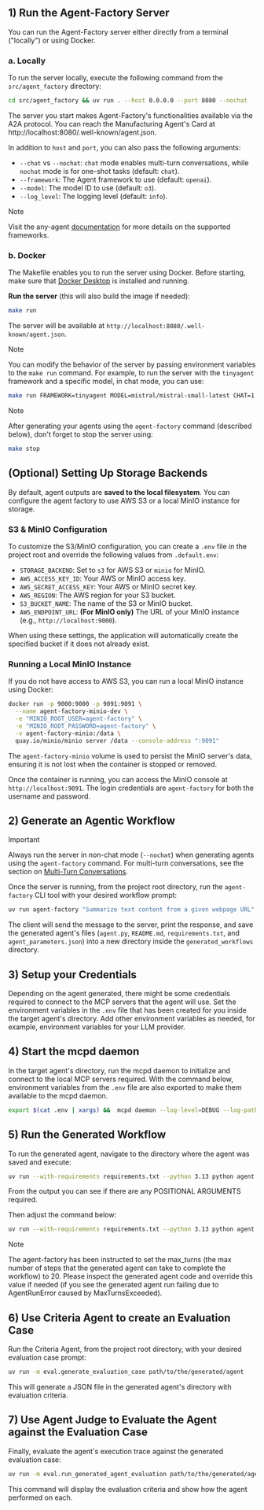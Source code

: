 ## 1) Run the Agent-Factory Server

You can run the Agent-Factory server either directly from a terminal ("locally") or using Docker.

### a. Locally

To run the server locally, execute the following command from the `src/agent_factory` directory:

```bash
cd src/agent_factory && uv run . --host 0.0.0.0 --port 8080 --nochat
```

The server you start makes Agent-Factory's functionalities available via the A2A protocol. You can reach the Manufacturing Agent's Card at http://localhost:8080/.well-known/agent.json.

In addition to `host` and `port`, you can also pass the following arguments:

-  `--chat` vs `--nochat`: `chat` mode enables multi-turn conversations, while `nochat` mode is for one-shot tasks (default:
   `chat`).
-  `--framework`: The Agent framework to use (default: `openai`).
-  `--model`: The model ID to use (default: `o3`).
-  `--log_level`: The logging level (default: `info`).

> [!NOTE]
> Visit the any-agent [documentation](https://mozilla-ai.github.io/any-agent/) for more details on the supported
> frameworks.



### b. Docker

The Makefile enables you to run the server using Docker. Before starting, make sure that [Docker Desktop](https://www.docker.com/products/docker-desktop/) is installed and running.

**Run the server** (this will also build the image if needed):
   ```bash
   make run
   ```
   The server will be available at `http://localhost:8080/.well-known/agent.json`.

> [!NOTE]
> You can modify the behavior of the server by passing environment variables to the `make run` command. For example, to
> run the server with the `tinyagent` framework and a specific model, in chat mode, you can use:
> ```bash
> make run FRAMEWORK=tinyagent MODEL=mistral/mistral-small-latest CHAT=1
> ```

> [!NOTE]
> After generating your agents using the `agent-factory` command (described below), don't forget to stop the server using:
> ```bash
> make stop
> ```

## (Optional) Setting Up Storage Backends

By default, agent outputs are **saved to the local filesystem**. You can configure the agent factory to use AWS S3 or a local MinIO instance for storage.

### S3 & MinIO Configuration

To customize the S3/MinIO configuration, you can create a `.env` file in the project root and override the following values from `.default.env`:

-   `STORAGE_BACKEND`: Set to `s3` for AWS S3 or `minio` for MinIO.
-   `AWS_ACCESS_KEY_ID`: Your AWS or MinIO access key.
-   `AWS_SECRET_ACCESS_KEY`: Your AWS or MinIO secret key.
-   `AWS_REGION`: The AWS region for your S3 bucket.
-   `S3_BUCKET_NAME`: The name of the S3 or MinIO bucket.
-   `AWS_ENDPOINT_URL`: **(For MinIO only)** The URL of your MinIO instance (e.g., `http://localhost:9000`).

When using these settings, the application will automatically create the specified bucket if it does not already exist.

### Running a Local MinIO Instance

If you do not have access to AWS S3, you can run a local MinIO instance using Docker:

```bash
docker run -p 9000:9000 -p 9091:9091 \
  --name agent-factory-minio-dev \
  -e "MINIO_ROOT_USER=agent-factory" \
  -e "MINIO_ROOT_PASSWORD=agent-factory" \
  -v agent-factory-minio:/data \
  quay.io/minio/minio server /data --console-address ":9091"
```
The `agent-factory-minio` volume is used to persist the MinIO server's data, ensuring it is not lost when the container is stopped or removed.

Once the container is running, you can access the MinIO console at `http://localhost:9091`. The login credentials are `agent-factory` for both the username and password.

## 2) Generate an Agentic Workflow

> [!IMPORTANT]
> Always run the server in non-chat mode (`--nochat`) when generating agents using the `agent-factory` command.
> For multi-turn conversations, see the section on [Multi-Turn Conversations](multi-turn-conversations.md).

Once the server is running, from the project root directory, run the `agent-factory` CLI tool with your desired workflow prompt:

```bash
uv run agent-factory "Summarize text content from a given webpage URL"
```

The client will send the message to the server, print the response, and save the generated agent's files (`agent.py`,
`README.md`, `requirements.txt`, and `agent_parameters.json`) into a new directory inside the `generated_workflows` directory.

## 3) Setup your Credentials

Depending on the agent generated, there might be some credentials required to connect to the MCP servers that the agent will use.
Set the environment variables in the `.env` file that has been created for you inside the target agent's directory. Add other environment variables as needed, for example, environment variables for your LLM provider.

## 4) Start the mcpd daemon

In the target agent's directory, run the mcpd daemon to initialize and connect to the local MCP servers required. With the command below, environment variables from the `.env` file are also exported to make them available to the mcpd daemon.

```bash
export $(cat .env | xargs) &&  mcpd daemon --log-level=DEBUG --log-path=$(pwd)/mcpd.log --dev --runtime-file secrets.prod.toml
```

## 5) Run the Generated Workflow

To run the generated agent, navigate to the directory where the agent was saved and execute:

```bash
uv run --with-requirements requirements.txt --python 3.13 python agent.py --help
```

From the output you can see if there are any POSITIONAL ARGUMENTS required.

Then adjust the command below:
```bash
uv run --with-requirements requirements.txt --python 3.13 python agent.py --arg1 "value1"
```

> [!NOTE]
> The agent-factory has been instructed to set the max_turns (the max number of steps that the generated agent can take
> to complete the workflow) to 20. Please inspect the generated agent code and override this value if needed (if you see
> the generated agent run failing due to AgentRunError caused by MaxTurnsExceeded).

## 6) Use Criteria Agent to create an Evaluation Case

Run the Criteria Agent, from the project root directory, with your desired evaluation case prompt:

```bash
uv run -m eval.generate_evaluation_case path/to/the/generated/agent
```

This will generate a JSON file in the generated agent's directory with evaluation criteria.

## 7) Use Agent Judge to Evaluate the Agent against the Evaluation Case

Finally, evaluate the agent's execution trace against the generated evaluation case:

```bash
uv run -m eval.run_generated_agent_evaluation path/to/the/generated/agent
```

This command will display the evaluation criteria and show how the agent performed on each.
